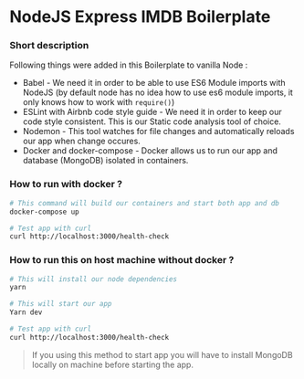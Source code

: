# NodeJS Express IMDB Boilerplate

### Short description

Following things were added in this Boilerplate to vanilla Node :

* Babel - We need it in order to be able to use ES6 Module imports with NodeJS (by default node has no idea how to use es6 module imports, it only knows how to work with `require()`)
* ESLint with Airbnb code style guide - We need it in order to keep our code style consistent. This is our Static code analysis tool of choice.
* Nodemon - This tool watches for file changes and automatically reloads our app when change occures.
* Docker and docker-compose - Docker allows us to run our app and database (MongoDB) isolated in containers.

### How to run with docker ?

```bash
# This command will build our containers and start both app and db
docker-compose up

# Test app with curl
curl http://localhost:3000/health-check
```

### How to run this on host machine without docker ?

```bash
# This will install our node dependencies
yarn

# This will start our app
Yarn dev

# Test app with curl
curl http://localhost:3000/health-check
```
> If you using this method to start app you will have to install MongoDB locally on machine before starting the app.